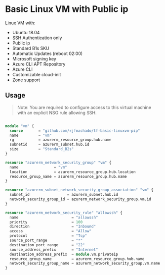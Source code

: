 # Basic Linux VM with Public ip

Linux VM with:

- Ubuntu 18.04
- SSH Authentication only
- Public ip
- Standard B1s SKU
- Automatic Updates (reboot 02:00)
- Microsoft signing key
- Azure CLI APT Repository
- Azure CLI
- Customizable cloud-init
- Zone support

## Usage

> Note: You are required to configure access to this virtual machine with an explicit NSG rule allowing SSH.

```terraform

module "vm" {
  source       = "github.com/rjfmachado/tf-basic-linuxvm-pip"
  name         = "vm"
  rg           = azurerm_resource_group.hub.name
  subnetid     = azurerm_subnet.hub.id
  size         = "Standard_B2s"
}

resource "azurerm_network_security_group" "vm" {
  name                = "vm"
  location            = azurerm_resource_group.hub.location
  resource_group_name = azurerm_resource_group.hub.name
}

resource "azurerm_subnet_network_security_group_association" "vm" {
  subnet_id                 = azurerm_subnet.hub.id
  network_security_group_id = azurerm_network_security_group.vm.id
}

resource "azurerm_network_security_rule" "allowssh" {
  name                        = "allowssh"
  priority                    = 100
  direction                   = "Inbound"
  access                      = "Allow"
  protocol                    = "Tcp"
  source_port_range           = "*"
  destination_port_range      = "22"
  source_address_prefix       = "Internet"
  destination_address_prefix  = module.vm.privateip
  resource_group_name         = azurerm_resource_group.hub.name
  network_security_group_name = azurerm_network_security_group.vm.name
}
```
